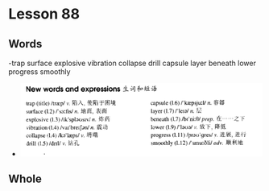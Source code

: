 # Lesson 88

## Words

-trap surface explosive vibration collapse drill capsule layer beneath lower progress smoothly

- ![Words](../../../Images/Part2/09/words-88.png)

## Whole
